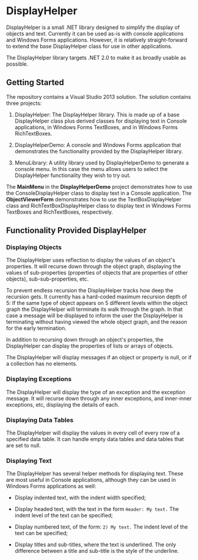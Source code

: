 # DisplayHelper
DisplayHelper is a small .NET library designed to simplify the display of objects and text.  Currently it can be used as-is with console applications and Windows Forms applications.  However, it is relatively straight-forward to extend the base DisplayHelper class for use in other applications.

The DisplayHelper library targets .NET 2.0 to make it as broadly usable as possible.

## Getting Started
The repository contains a Visual Studio 2013 solution.  The solution contains three projects:

1. DisplayHelper: The DisplayHelper library.  This is made up of a base DisplayHelper class plus derived classes for displaying text in Console applications, in Windows Forms TextBoxes, and in Windows Forms RichTextBoxes.

2. DisplayHelperDemo: A console and Windows Forms application that demonstrates the functionality provided by the DisplayHelper library.

3. MenuLibrary: A utility library used by DisplayHelperDemo to generate a console menu.  In this case the menu allows users to select the DisplayHelper functionality they wish to try out.

The **MainMenu** in the **DisplayHelperDemo** project demonstrates how to use the ConsoleDisplayHelper class to display text in a Console application.  The **ObjectViewerForm** demonstrates how to use the TextBoxDisplayHelper class and RichTextBoxDisplayHelper class to display text in Windows Forms TextBoxes and RichTextBoxes, respectively.

## Functionality Provided DisplayHelper

### Displaying Objects
The DisplayHelper uses reflection to display the values of an object's properties.  It will recurse down through the object graph, displaying the values of sub-properties (properties of objects that are properties of other objects), sub-sub-properties, etc.

To prevent endless recursion the DisplayHelper tracks how deep the recursion gets.  It currently has a hard-coded maximum recursion depth of 5: If the same type of object appears on 5 different levels within the object graph the DisplayHelper will terminate its walk through the graph.  In that case a message will be displayed to inform the user the DisplayHelper is terminating without having viewed the whole object graph, and the reason for the early termination.

In addition to recursing down through an object's properties, the DisplayHelper can display the properties of lists or arrays of objects.

The DisplayHelper will display messages if an object or property is null, or if a collection has no elements.

### Displaying Exceptions
The DisplayHelper will display the type of an exception and the exception message.  It will recurse down through any inner exceptions, and inner-inner exceptions, etc, displaying the details of each.

### Displaying Data Tables
The DisplayHelper will display the values in every cell of every row of a specified data table.  It can handle empty data tables and data tables that are set to null.

### Displaying Text
The DisplayHelper has several helper methods for displaying text.  These are most useful in Console applications, although they can be used in Windows Forms applications as well:

* Display indented text, with the indent width specified;

* Display headed text, with the text in the form `Header: My text.`  The indent level of the text can be specified;

* Display numbered text, of the form: `2) My text.`  The indent level of the text can be specified;

* Display titles and sub-titles, where the text is underlined.  The only difference between a title and sub-title is the style of the underline.
